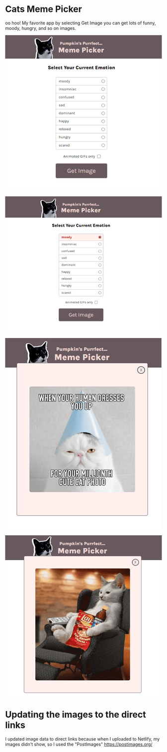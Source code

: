 # Cats Meme Picker

oo hoo! My favorite app by selecting Get Image you can get lots of funny, moody, hungry, and so on images.

![Alt text](Screenshot-cat.png)

![Alt text](Screenshot-cat-2.png)

![Alt text](moody-cat.png)

![Alt text](relaxed-cat.png)



# Updating the images to the direct links

I updated image data to direct links because when I uploaded to Netlify, my images didn't show, so I used the "PostImages" https://postimages.org/

